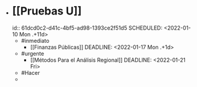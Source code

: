 - # [[Pruebas U]]
  id:: 61dcd0c2-d41c-4bf5-ad98-1393ce2f51d5
  SCHEDULED: <2022-01-10 Mon .+11d>
	- #inmediato
		- [[Finanzas Públicas]]
		  DEADLINE: <2022-01-17 Mon .+1d>
	- #urgente
		- [[Métodos Para el Análisis Regional]]
		  DEADLINE: <2022-01-21 Fri>
	- #Hacer
	-
